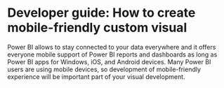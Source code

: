 # Developer guide: How to create mobile-friendly custom visual
Power BI allows to stay connected to your data everywhere and it offers everyone mobile support of Power BI reports and dashboards as long as Power BI apps for Windows, iOS, and Android devices. Many Power BI users are using mobile devices, so development of mobile-friendly experience will be important part of your visual development.

